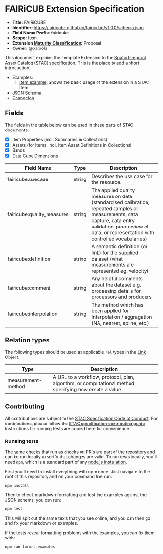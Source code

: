 # FAIRiCUB Extension Specification

- **Title:** FAIRiCUBE
- **Identifier:** <https://fairicube.github.io/fairicube/v1.0.0/schema.json>
- **Field Name Prefix:** fairicube
- **Scope:** Item
- **Extension [Maturity Classification](https://github.com/radiantearth/stac-spec/tree/master/extensions/README.md#extension-maturity):** Proposal
- **Owner**: @baloola

This document explains the Template Extension to the [SpatioTemporal Asset Catalog](https://github.com/radiantearth/stac-spec) (STAC) specification.
This is the place to add a short introduction.

- Examples:
  - [Item example](examples/item.json): Shows the basic usage of the extension in a STAC Item
- [JSON Schema](json-schema/schema.json)
- [Changelog](./CHANGELOG.md)

## Fields

The fields in the table below can be used in these parts of STAC documents:

- [x] Item Properties (incl. Summaries in Collections)
- [x] Assets (for Items, incl. Item Asset Definitions in Collections)
- [x] Bands
- [x] Data Cube Dimensions

| Field Name                 | Type   | Description |
| -------------------------- | ------ | ----------- |
| fairicube:usecase          | string | Describes the use case for the resource. |
| fairicube:quality_measures | string | The applied quality measures on data (standardised calibration, repeated samples or measurements, data capture, data entry validation, peer review of data, or representation with controlled vocabularies) |
| fairicube:definition       | string | A semantic definition (or link) for the supplied dataset (what measurements are represented eg. velocity) |
| fairicube:comment          | string | Any helpful comments about the dataset e.g. processing details for processors and producers |
| fairicube:interpolation    | string | The method which has been applied for Interpolation / aggragation (NA, nearest, spline, etc.) |

## Relation types

The following types should be used as applicable `rel` types in the
[Link Object](https://github.com/radiantearth/stac-spec/tree/master/item-spec/item-spec.md#link-object).

| Type               | Description |
| ------------------ | ----------- |
| measurement-method | A URL to a workflow, protocol, plan, algorithm, or computational method specifying how create a value. |

## Contributing

All contributions are subject to the
[STAC Specification Code of Conduct](https://github.com/radiantearth/stac-spec/blob/master/CODE_OF_CONDUCT.md).
For contributions, please follow the
[STAC specification contributing guide](https://github.com/radiantearth/stac-spec/blob/master/CONTRIBUTING.md) Instructions
for running tests are copied here for convenience.

### Running tests

The same checks that run as checks on PR's are part of the repository and can be run locally to verify that changes are valid.
To run tests locally, you'll need `npm`, which is a standard part of any [node.js installation](https://nodejs.org/en/download/).

First you'll need to install everything with npm once. Just navigate to the root of this repository and on
your command line run:

```bash
npm install
```

Then to check markdown formatting and test the examples against the JSON schema, you can run:

```bash
npm test
```

This will spit out the same texts that you see online, and you can then go and fix your markdown or examples.

If the tests reveal formatting problems with the examples, you can fix them with:

```bash
npm run format-examples
```
